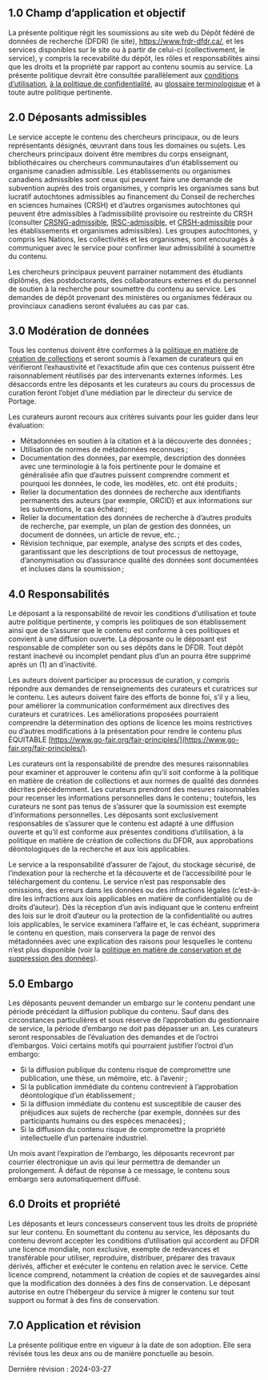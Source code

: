 
## 1.0	Champ d’application et objectif 

La présente politique régit les soumissions au site web du Dépôt fédéré de données de recherche (DFDR) (le site), <a href="https://www.frdr-dfdr.ca/">https://www.frdr-dfdr.ca/</a>, et les services disponibles sur le site ou à partir de celui-ci (collectivement, le service), y compris la recevabilité du dépôt, les rôles et responsabilités ainsi que les droits et la propriété par rapport au contenu soumis au service. La présente politique devrait être consultée parallèlement aux [conditions d’utilisation](/policies/fr/conditions_d'utilisation/), [à la politique de confidentialité](/policies/fr/confidentialité/), au [glossaire terminologique](/policies/fr/glossaire/) et à toute autre politique pertinente.

## 2.0	Déposants admissibles

Le service accepte le contenu des chercheurs principaux, ou de leurs représentants désignés, œuvrant dans tous les domaines ou sujets. Les chercheurs principaux doivent être membres du corps enseignant, bibliothécaires ou chercheurs communautaires d’un établissement ou organisme canadien admissible. Les établissements ou organismes canadiens admissibles sont ceux qui peuvent faire une demande de subvention auprès des trois organismes, y compris les organismes sans but lucratif autochtones admissibles au financement du Conseil de recherches en sciences humaines (CRSH) et d’autres organismes autochtones qui peuvent être admissibles à l’admissibilité provisoire ou restreinte du CRSH (consulter [CRSNG-admissible](https://www.nserc-crsng.gc.ca/NSERC-CRSNG/Eligibility-Admissibilite/ListEligibleInstitutions-ListEtablissementsAdmissible_fra.asp), [IRSC-admissible](https://cihr-irsc.gc.ca/f/36374.html), et [CRSH-admissible](https://www.sshrc-crsh.gc.ca/about-au_sujet/policies-politiques/statements-enonces/list_eligible_institutions-liste_etablissements-admissibles-fra.aspx) pour les établissements et organismes admissibles). Les groupes autochtones, y compris les Nations, les collectivités et les organismes, sont encouragés à communiquer avec le service pour confirmer leur admissibilité à soumettre du contenu.

Les chercheurs principaux peuvent parrainer notamment des étudiants diplômés, des postdoctorants, des collaborateurs externes et du personnel de soutien à la recherche pour soumettre du contenu au service. Les demandes de dépôt provenant des ministères ou organismes fédéraux ou provinciaux canadiens seront évaluées au cas par cas.


## 3.0	Modération de données

Tous les contenus doivent être conformes à la [politique en matière de création de collections](/policies/fr/création_collections/) et seront soumis à l’examen de curateurs qui en vérifieront l’exhaustivité et l’exactitude afin que ces contenus puissent être raisonnablement réutilisés par des intervenants externes informés. Les désaccords entre les déposants et les curateurs au cours du processus de curation feront l’objet d’une médiation par le directeur du service de Portage.

Les curateurs auront recours aux critères suivants pour les guider dans leur évaluation:

* Métadonnées en soutien à la citation et à la découverte des données ;
* Utilisation de normes de métadonnées reconnues ; 
* Documentation des données, par exemple, description des données avec une terminologie à la fois pertinente pour le domaine et généralisée afin que d’autres puissent comprendre comment et pourquoi les données, le code, les modèles, etc. ont été produits ;
* Relier la documentation des données de recherche aux identifiants permanents des auteurs (par exemple, ORCID) et aux informations sur les subventions, le cas échéant ;
* Relier la documentation des données de recherche à d’autres produits de recherche, par exemple, un plan de gestion des données, un document de données, un article de revue, etc. ;
* Révision technique, par exemple, analyse des scripts et des codes, garantissant que les descriptions de tout processus de nettoyage, d’anonymisation ou d’assurance qualité des données sont documentées et incluses dans la soumission ;

## 4.0 Responsabilités

Le déposant a la responsabilité de revoir les conditions d’utilisation et toute autre politique pertinente, y compris les politiques de son établissement ainsi que de s’assurer que le contenu est conforme à ces politiques et convient à une diffusion ouverte. La déposante ou le déposant est responsable de compléter son ou ses dépôts dans le DFDR. Tout dépôt restant inachevé ou incomplet pendant plus d’un an pourra être supprimé après un (1) an d’inactivité.

Les auteurs doivent participer au processus de curation, y compris répondre aux demandes de renseignements des curateurs et curatrices sur le contenu. Les auteurs doivent faire des efforts de bonne foi, s’il y a lieu, pour améliorer la communication conformément aux directives des curateurs et curatrices. Les améliorations proposées pourraient comprendre la détermination des options de licence les moins restrictives ou d’autres modifications à la présentation pour rendre le contenu plus ÉQUITABLE [https://www.go-fair.org/fair-principles/](https://www.go-fair.org/fair-principles/).

Les curateurs ont la responsabilité de prendre des mesures raisonnables pour examiner et approuver le contenu afin qu’il soit conforme à la politique en matière de création de collections et aux normes de qualité des données décrites précédemment. Les curateurs prendront des mesures raisonnables pour recenser les informations personnelles dans le contenu ; toutefois, les curateurs ne sont pas tenus de s’assurer que la soumission est exempte d’informations personnelles. Les déposants sont exclusivement responsables de s’assurer que le contenu est adapté à une diffusion ouverte et qu’il est conforme aux présentes conditions d’utilisation, à la politique en matière de création de collections du DFDR, aux approbations déontologiques de la recherche et aux lois applicables.

Le service a la responsabilité d’assurer de l’ajout, du stockage sécurisé, de l’indexation pour la recherche et la découverte et de l’accessibilité pour le téléchargement du contenu. Le service n’est pas responsable des omissions, des erreurs dans les données ou des infractions légales (c’est-à-dire les infractions aux lois applicables en matière de confidentialité ou de droits d’auteur). Dès la réception d’un avis indiquant que le contenu enfreint des lois sur le droit d’auteur ou la protection de la confidentialité ou autres lois applicables, le service examinera l’affaire et, le cas échéant, supprimera le contenu en question, mais conservera la page de renvoi des métadonnées avec une explication des raisons pour lesquelles le contenu n’est plus disponible (voir la [politique en matière de conservation et de suppression des données](/policies/fr/rétention_des_données/)).

## 5.0 Embargo

Les déposants peuvent demander un embargo sur le contenu pendant une période précédant la diffusion publique du contenu. Sauf dans des circonstances particulières et sous réserve de l’approbation du gestionnaire de service, la période d’embargo ne doit pas dépasser un an. Les curateurs seront responsables de l’évaluation des demandes et de l’octroi d’embargos. Voici certains motifs qui pourraient justifier l’octroi d’un embargo:

* Si la diffusion publique du contenu risque de compromettre une publication, une thèse, un mémoire, etc. à l’avenir ;
* Si la publication immédiate du contenu contrevient à l’approbation déontologique d’un établissement ;
* Si la diffusion immédiate du contenu est susceptible de causer des préjudices aux sujets de recherche (par exemple, données sur des participants humains ou des espèces menacées) ; 
* Si la diffusion du contenu risque de compromettre la propriété intellectuelle d’un partenaire industriel.

Un mois avant l’expiration de l’embargo, les déposants recevront par courrier électronique un avis qui leur permettra de demander un prolongement. À défaut de réponse à ce message, le contenu sous embargo sera automatiquement diffusé.

## 6.0 Droits et propriété

Les déposants et leurs concesseurs conservent tous les droits de propriété sur leur contenu. En soumettant du contenu au service, les déposants du contenu devront accepter les conditions d’utilisation qui accordent au DFDR une licence mondiale, non exclusive, exempte de redevances et transférable pour utiliser, reproduire, distribuer, préparer des travaux dérivés, afficher et exécuter le contenu en relation avec le service. Cette licence comprend, notamment la création de copies et de sauvegardes ainsi que la modification des données à des fins de conservation. Le déposant autorise en outre l’hébergeur du service à migrer le contenu sur tout support ou format à des fins de conservation.

## 7.0 Application et révision 

La présente politique entre en vigueur à la date de son adoption. Elle sera révisée tous les deux ans ou de manière ponctuelle au besoin.

Dernière révision : 2024-03-27
